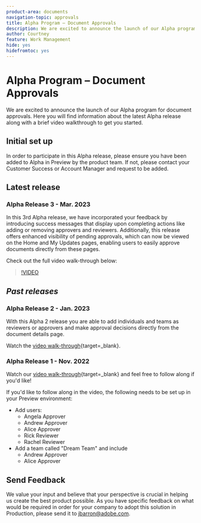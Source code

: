 ```yaml
---
product-area: documents
navigation-topic: approvals
title: Alpha Program – Document Approvals
description: We are excited to announce the launch of our Alpha program for document approvals. Here you will find information about the latest Alpha release along with a brief video walkthrough to get you started.
author: Courtney
feature: Work Management
hide: yes
hidefromtoc: yes
---
```


# Alpha Program – Document Approvals

We are excited to announce the launch of our Alpha program for document approvals. Here you will find information about the latest Alpha release along with a brief video walkthrough to get you started.

## Initial set up

In order to participate in this Alpha release, please ensure you have been added to Alpha in Preview by the product team. If not, please contact your Customer Success or Account Manager and request to be added.

## Latest release

### Alpha Release 3 - Mar. 2023

In this 3rd Alpha release, we have incorporated your feedback by introducing success messages that display upon completing actions like adding or removing approvers and reviewers. Additionally, this release offers enhanced visibility of pending approvals, which can now be viewed on the Home and My Updates pages, enabling users to easily approve documents directly from these pages.

Check out the full video walk-through below:

>[!VIDEO](https://video.tv.adobe.com/v/3417854/)

## _Past releases_

### Alpha Release 2 - Jan. 2023

With this Alpha 2 release you are able to add individuals and teams as reviewers or approvers and make approval decisions directly from the document details page.

Watch the [video walk-through](https://video.tv.adobe.com/v/3413941){target=_blank}.

### Alpha Release 1 - Nov. 2022

Watch our [video walk-through](https://video.tv.adobe.com/v/3412837){target=_blank} and feel free to follow along if you'd like!

If you'd like to follow along in the video, the following needs to be set up in your Preview environment:

* Add users:
    * Angela Approver
    * Andrew Approver
    * Alice Approver
    * Rick Reviewer
    * Rachel Reviewer
 * Add a team called "Dream Team" and include
    * Andrew Approver
    * Alice Approver

## Send Feedback

We value your input and believe that your perspective is crucial in helping us create the best product possible. As you have specific feedback on what would be required in order for your company to adopt this solution in Production, please send it to [jbarron@adobe.com](mailto:jbarron@adobe.com).